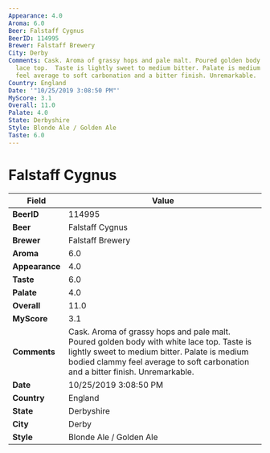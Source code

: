 ```yaml
---
Appearance: 4.0
Aroma: 6.0
Beer: Falstaff Cygnus
BeerID: 114995
Brewer: Falstaff Brewery
City: Derby
Comments: Cask. Aroma of grassy hops and pale malt. Poured golden body with white
  lace top.  Taste is lightly sweet to medium bitter. Palate is medium bodied clammy
  feel average to soft carbonation and a bitter finish. Unremarkable.
Country: England
Date: '"10/25/2019 3:08:50 PM"'
MyScore: 3.1
Overall: 11.0
Palate: 4.0
State: Derbyshire
Style: Blonde Ale / Golden Ale
Taste: 6.0
---
```


# Falstaff Cygnus

| Field         | Value |
|---------------|-------|
| **BeerID** | 114995 |
| **Beer** | Falstaff Cygnus |
| **Brewer** | Falstaff Brewery |
| **Aroma** | 6.0 |
| **Appearance** | 4.0 |
| **Taste** | 6.0 |
| **Palate** | 4.0 |
| **Overall** | 11.0 |
| **MyScore** | 3.1 |
| **Comments** | Cask. Aroma of grassy hops and pale malt. Poured golden body with white lace top.  Taste is lightly sweet to medium bitter. Palate is medium bodied clammy feel average to soft carbonation and a bitter finish. Unremarkable. |
| **Date** | 10/25/2019 3:08:50 PM |
| **Country** | England |
| **State** | Derbyshire |
| **City** | Derby |
| **Style** | Blonde Ale / Golden Ale |
